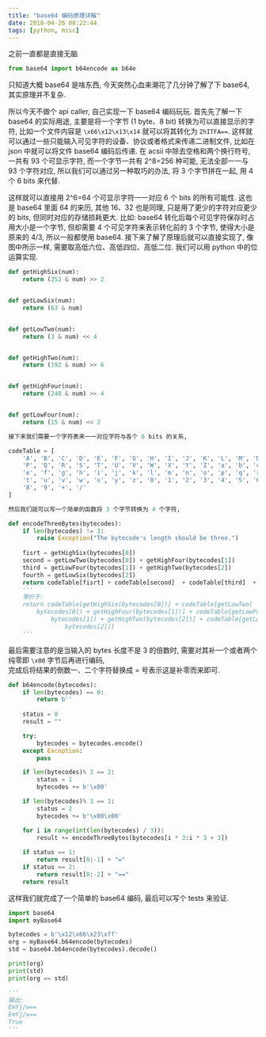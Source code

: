 ```yaml
---
title: "base64 编码原理详解"
date: 2018-04-26 08:22:44
tags: [python, misc]
---
```


之前一直都是直接无脑

```python
from base64 import b64encode as b64e
```

只知道大概 base64 是啥东西, 今天突然心血来潮花了几分钟了解了下 base64, 其实原理并不复杂.  

<!-- more -->

所以今天不做个 api caller, 自己实现一下 base64 编码玩玩. 首先先了解一下 base64 的实际用途, 主要是将一个字节 (1 byte、8 bit) 转换为可以直接显示的字符, 比如一个文件内容是 `\x66\x12\x13\x14` 就可以将其转化为 `ZhITFA==`. 这样就可以通过一些只能输入可见字符的设备、协议或者格式来传递二进制文件, 比如在 json 中就可以将文件 base64 编码后传递. 在 acsii 中除去空格和两个换行符号, 一共有 93 个可显示字符, 而一个字节一共有 2^8=256 种可能, 无法全部一一与 93 个字符对应, 所以我们可以通过另一种取巧的办法, 将 3 个字节拼在一起, 用 4 个 6 bits 来代替.  

这样就可以直接用 2^6=64 个可显示字符一一对应 6 个 bits 的所有可能性. 这也是 base64 里面 64 的来历, 其他 16、32 也是同理, 只是用了更少的字符对应更少的 bits, 但同时对应的存储损耗更大. 比如: base64 转化后每个可见字符保存时占用大小是一个字节, 但却需要 4 个可见字符来表示转化前的 3 个字节, 使得大小是原来的 4/3, 所以一般都使用 base64. 接下来了解了原理后就可以直接实现了, 像图中所示一样, 需要取高低六位、高低四位、高低二位. 我们可以用 python 中的位运算实现.  

```python
def getHighSix(num):
    return (252 & num) >> 2


def getLowSix(num):
    return (63 & num)


def getLowTwo(num):
    return (3 & num) << 4


def getHighTwo(num):
    return (192 & num) >> 6


def getHighFour(num):
    return (240 & num) >> 4


def getLowFour(num):
    return (15 & num) << 2

接下来我们需要一个字符表来一一对应字符与各个 6 bits 的关系,

codeTable = [
    'A', 'B', 'C', 'D', 'E', 'F', 'G', 'H', 'I', 'J', 'K', 'L', 'M', 'N', 'O',
    'P', 'Q', 'R', 'S', 'T', 'U', 'V', 'W', 'X', 'Y', 'Z', 'a', 'b', 'c', 'd',
    'e', 'f', 'g', 'h', 'i', 'j', 'k', 'l', 'm', 'n', 'o', 'p', 'q', 'r', 's',
    't', 'u', 'v', 'w', 'x', 'y', 'z', '0', '1', '2', '3', '4', '5', '6', '7',
    '8', '9', '+', '/'
]

然后我们就可以写一个简单的函数将 3 个字节转换为 4 个字符,

def encodeThreeBytes(bytecodes):
    if len(bytecodes) != 3:
        raise Exception("The bytecode's length should be three.")
    
    fisrt = getHighSix(bytecodes[0])
    second = getLowTwo(bytecodes[0]) + getHighFour(bytecodes[1])
    third = getLowFour(bytecodes[1]) + getHighTwo(bytecodes[2])
    fourth = getLowSix(bytecodes[2])
    return codeTable[fisrt] + codeTable[second]  + codeTable[third]  + codeTable[fourth] 
    '''
    等价于:
    return codeTable[getHighSix(bytecodes[0])] + codeTable[getLowTwo(
        bytecodes[0]) + getHighFour(bytecodes[1])] + codeTable[getLowFour(
            bytecodes[1]) + getHighTwo(bytecodes[2])] + codeTable[getLowSix(
                bytecodes[2])]
    '''
```

最后需要注意的是当输入的 bytes 长度不是 3 的倍数时, 需要对其补一个或者两个纯零即 `\x00` 字节后再进行编码,  
完成后将结果的倒数一、二个字符替换成 = 号表示这是补零而来即可.

```python
def b64encode(bytecodes):
    if len(bytecodes) == 0:
        return b''
        
    status = 0
    result = ""

    try:
        bytecodes = bytecodes.encode()
    except Exception:
        pass

    if len(bytecodes)% 3 == 2:
        status = 1
        bytecodes += b'\x00'

    if len(bytecodes)% 3 == 1:
        status = 2
        bytecodes += b'\x00\x00'

    for i in range(int(len(bytecodes) / 3)):
        result += encodeThreeBytes(bytecodes[i * 3:i * 3 + 3])
    
    if status == 1:
        return result[0:-1] + "="
    if status == 2:
        return result[0:-2] + "=="   
    return result
```

这样我们就完成了一个简单的 base64 编码, 最后可以写个 tests 来验证.

```python
import base64
import myBase64

bytecodes = b'\x12\x66\x23\xff'
org = myBase64.b64encode(bytecodes)
std = base64.b64encode(bytecodes).decode()

print(org)
print(std)
print(org == std)

'''
输出:
EmYj/w==
EmYj/w==
True
'''
```